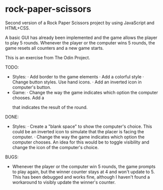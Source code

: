 # rock-paper-scissors
Second version of a Rock Paper Scissors project by using JavaScript and HTML+CSS.

A basic GUI has already been implemented and the game allows the player to play 5 rounds. Whenever the player or the computer wins 5 rounds, the game resets all counters and a new game starts.

This is an exercise from The Odin Project.

TODO:
- Styles:
    · Add border to the game elements
    · Add a colorful style
    · Change button styles. Use hand icons.
    · Add an inverted icon in computer's button.
- Game:
    · Change the way the game indicates which option the computer chooses.
        Add a <p> that indicates the result of the round.

DONE:
- Styles:
    · Create a "blank space" to show the computer's choice. This could be an inverted icon to simulate that the placer is facing the computer.
    · Change the way the game indicates which option the computer chooses.
    An idea for this would be to toggle visibility and change the icon of the computer's choice.

BUGS:

- Whenever the player or the computer win 5 rounds, the game prompts to play again, but the winner counter stays at 4 and won't update to 5. This has been debugged and works fine, although I haven't found a workaround to visibly update the winner's counter.